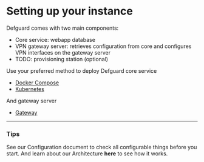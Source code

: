 # Setting up your instance

Defguard comes with two main components:

- Core service: webapp database
- VPN gateway server: retrieves configuration from core and configures VPN interfaces on the gateway server
- TODO: provisioning station (optional)

Use your preferred method to deploy Defguard core service

- [Docker Compose](docker-compose.md)
- [Kubernetes](kubernetes.md)

And gateway server

- [Gateway](gateway.md)

--- 

### Tips
See our Configuration document to check all configurable things before you start.
And learn about our Architecture **here** to see how it works.
